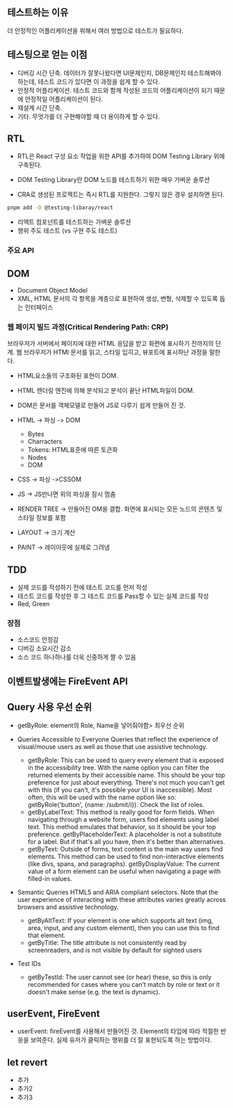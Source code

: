 ## 테스트하는 이유

더 안정적인 어플리케이션을 위해서 여러 방법으로 테스트가 필요하다.

## 테스팅으로 얻는 이점

- 디버깅 시간 단축. 데이터가 잘못나왔다면 UI문제인지, DB문제인지 테스트해봐야하는데, 테스트 코드가 있다면 이 과정을 쉽게 할 수 있다.
- 안정적 어플리케이션. 테스트 코드와 함께 작성된 코드의 어플리케이션이 되기 때문에 안정적일 어플리케이션이 된다.
- 재설계 시간 단축.
- 기타. 무엇가를 더 구현해야할 때 더 용이하게 할 수 있다.

## RTL

- RTL은 React 구성 요소 작업을 위한 API를 추가하여 DOM Testing Library 위에 구축된다.

- DOM Testing Library란 DOM 노드를 테스트하기 위한 매우 가벼운 솔루션
- CRA로 생성된 프로젝트는 즉시 RTL를 지원한다. 그렇지 않은 경우 설치하면 된다.

```bash
pnpm add -D @testing-libaray/react
```

- 리액트 컴포넌트를 테스트하는 가벼운 솔루션
- 행위 주도 테스트 (vs 구현 주도 테스트)

### 주요 API


## DOM

- Document Object Model
- XML, HTML 문서의 각 항목을 계층으로 표현하여 생성, 변형, 삭제할 수 있도록 돕는 인터페이스

### 웹 페이지 빌드 과정(Critical Rendering Path: CRP)

브라우저가 서버에서 페이지에 대한 HTML 응답을 받고 화편에 표시하기 전까지의 단계. 웹 브라우저가 HTMl 문서를 읽고, 스타일 입히고, 뷰포트에 표시하난 과정을 말한다.

- HTML요소들의 구조화된 표현이 DOM.
- HTML 렌더링 엔진에 의해 분석되고 분석이 끝난 HTML파일이 DOM.
- DOM은 문서를 객체모델로 만들어 JS로 다루기 쉽게 만들어 진 것.

- HTML -> 파싱 -> DOM
  - Bytes
  - Charracters
  - Tokens: HTML표준에 따른 토큰화
  - Nodes
  - DOM
- CSS -> 파싱 ->CSSOM
- JS -> JS만나면 위의 파싱을 잠시 멈춤

- RENDER TREE -> 만들어진 OM을 결합. 화면에 표시되는 모든 노드의 콘텐츠 및 스타일 정보를 포함
- LAYOUT -> 크기 계산
- PAINT -> 레이아웃에 실제로 그려냄

## TDD

- 실제 코드를 작성하기 전에 테스트 코드를 먼저 작성
- 테스트 코드를 작성한 후 그 테스트 코드를 Pass할 수 있는 실제 코드를 작성
- Red, Green

### 장점

- 소스코드 안정감
- 디버깅 소요시간 감소
- 소스 코드 하나하나를 더욱 신중하게 짤 수 있음

## 이벤트발생에는 FireEvent API

## Query 사용 우선 순위

- getByRole: element의 Role, Name을 넣어줘야함> 최우선 순위

- Queries Accessible to Everyone Queries that reflect the experience of visual/mouse users as well as those that use assistive technology.
  - getByRole: This can be used to query every element that is exposed in the accessibility tree. With the name option you can filter the returned elements by their accessible name. This should be your top preference for just about everything. There's not much you can't get with this (if you can't, it's possible your UI is inaccessible). Most often, this will be used with the name option like so: getByRole('button', {name: /submit/i}). Check the list of roles.
  - getByLabelText: This method is really good for form fields. When navigating through a website form, users find elements using label text. This method emulates that behavior, so it should be your top preference.
  getByPlaceholderText: A placeholder is not a substitute for a label. But if that's all you have, then it's better than alternatives.
  - getByText: Outside of forms, text content is the main way users find elements. This method can be used to find non-interactive elements (like divs, spans, and paragraphs).
  getByDisplayValue: The current value of a form element can be useful when navigating a page with filled-in values.

- Semantic Queries HTML5 and ARIA compliant selectors. Note that the user experience of interacting with these attributes varies greatly across browsers and assistive technology.
  - getByAltText: If your element is one which supports alt text (img, area, input, and any custom element), then you can use this to find that element.
  - getByTitle: The title attribute is not consistently read by screenreaders, and is not visible by default for sighted users
- Test IDs
  - getByTestId: The user cannot see (or hear) these, so this is only recommended for cases where you can't match by role or text or it doesn't make sense (e.g. the text is dynamic).


## userEvent, FireEvent

- userEvent: fireEvent를 사용해서 만들어진 것.  Element의 타입에 따라 적절한 반응을 보여준다. 실제 유저가 클릭하는 행위를 더 잘 표현되도록 하는 방법이다.

## let revert

- 추가
- 추가2
- 추가3

